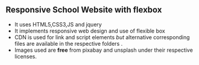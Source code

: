 ## Responsive School Website with flexbox
- It uses HTML5,CSS3,JS and jquery
- It implements responsive web design and use of flexible box
- CDN is used for link and script elements *but* alternative corresponding files are available in the respective  folders .
- Images used are **free** from pixabay and unsplash under their respective licenses.
